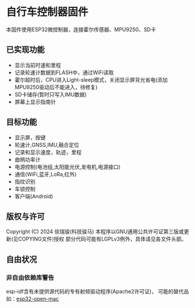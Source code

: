 # 自行车控制器固件
本固件使用ESP32微控制器，连接霍尔传感器、MPU9250、SD卡

## 已实现功能
- 显示当前时速和里程
- 记录轮速计数据到FLASH中，通过WiFi读取
- 霍尔超时后，CPU进入Light-sleep模式，关闭显示屏背光省电(添加MPU9250驱动后不能进入，待修复)
- SD卡储存(暂时只写入IMU数据)
- 屏幕上显示指南针

## 目标功能
- 显示屏，按键
- 轮速计,GNSS,IMU,融合定位
- 记录和显示速度，轨迹，里程
- 曲柄功率计
- 电源控制(电池组,太阳能光伏,发电机,电源接口)
- 通信(WiFi,蓝牙,LoRa,红外)
- 指纹识别
- 车锁控制
- 客户端(Android)

## 版权与许可
Copyright (C) 2024 徐瑞骏(科技骏马)
本程序以GNU通用公共许可证第三版或更新(见COPYING文件)授权
部分代码可能有LGPLv3例外，具体请见各文件头部。

## 自由状况
### 非自由依赖库警告
esp-idf含有未提供源代码的专有射频驱动程序(Apache2许可证)，
可能的替代品如：[esp32-open-mac](https://github.com/esp32-open-mac/esp32-open-mac)
